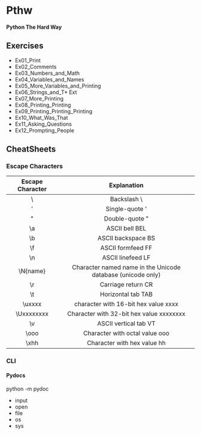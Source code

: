 # Pthw
**Python The Hard Way**

## Exercises

* Ex01_Print
* Ex02_Comments
* Ex03_Numbers_and_Math
* Ex04_Variables_and_Names
* Ex05_More_Variables_and_Printing
* Ex06_Strings_and_T* Ext
* Ex07_More_Printing
* Ex08_Printing_Printing
* Ex09_Printing_Printing_Printing
* Ex10_What_Was_That
* Ex11_Asking_Questions
* Ex12_Prompting_People

## CheatSheets

### Escape Characters

| Escape Character | Explanation |
|:------------------:|:-------------:|
| \\ | Backslash \
|\' | Single-quote '
| \" | Double-quote "
| \a | ASCII bell BEL
| \b | ASCII backspace BS
| \f | ASCII formfeed FF
| \n | ASCII linefeed LF
| \N{name} | Character named name in the Unicode database (unicode only)
| \r | Carriage return CR
| \t | Horizontal tab TAB
| \uxxxx | character with 16-bit hex value xxxx
| \Uxxxxxxxx | Character with 32-bit hex value xxxxxxxx
| \v | ASCII vertical tab VT
| \ooo | Character with octal value ooo
| \xhh | Character with hex value hh

### CLI

#### Pydocs

python -m pydoc
* input
* open
* file
* os
* sys
